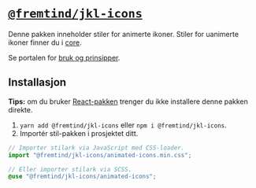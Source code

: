 # [`@fremtind/jkl-icons`](https://jokul.fremtind.no/komponenter/icons)

Denne pakken inneholder stiler for animerte ikoner. Stiler for uanimerte ikoner finner du i [core](../core/).

Se portalen for [bruk og prinsipper](https://jokul.fremtind.no/komponenter/icons).

## Installasjon

**Tips:** om du bruker [React-pakken](../icons-react/) trenger du ikke installere denne pakken direkte.

1. `yarn add @fremtind/jkl-icons` eller `npm i @fremtind/jkl-icons`.
2. Importér stil-pakken i prosjektet ditt.

```js
// Importer stilark via JavaScript med CSS-loader.
import "@fremtind/jkl-icons/animated-icons.min.css";
```

```scss
// Eller importer stilark via SCSS.
@use "@fremtind/jkl-icons/animated-icons";
```
